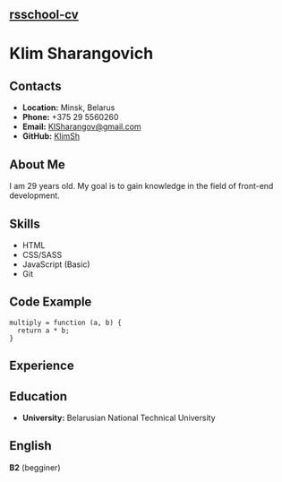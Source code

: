 ## [rsschool-cv](https://KlimSh.github.io/rsschool-cv/)

# Klim Sharangovich
## Contacts
* __Location:__ Minsk, Belarus
* __Phone:__ +375 29 5560260
* __Email:__ KISharangov@gmail.com
* __GitHub:__ [KlimSh](https://github.com/KlimSh)

## __About Me__
I am 29 years old. My goal is to gain knowledge in the field of front-end development.

## __Skills__
- HTML
- CSS/SASS
- JavaScript (Basic)
- Git

## __Code Example__
```
multiply = function (a, b) {
  return a * b;
}

```

## __Experience__

## __Education__ 
- __University:__ Belarusian National Technical University

## __English__
__B2__ (begginer)
